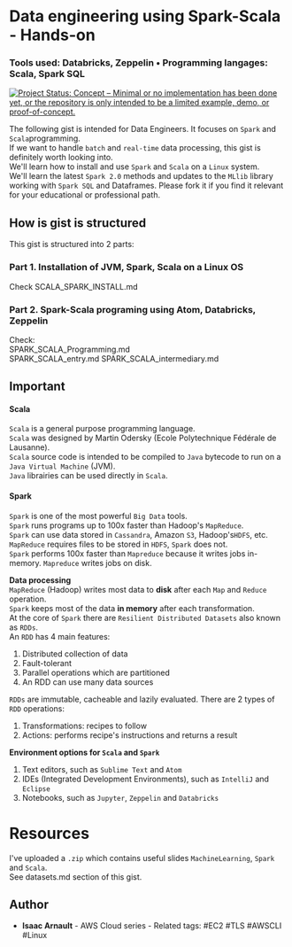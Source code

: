 # Data engineering using Spark-Scala - Hands-on
### Tools used: Databricks, Zeppelin • Programming langages: Scala, Spark SQL

[![Project Status: Concept – Minimal or no implementation has been done yet, or the repository is only intended to be a limited example, demo, or proof-of-concept.](https://www.repostatus.org/badges/latest/concept.svg)](https://www.repostatus.org/#concept)

The following gist is intended for Data Engineers. It focuses on `Spark` and `Scala`programming.<br>
If we want to handle `batch` and `real-time` data processing, this gist is definitely worth looking into.<br>
We'll learn how to install and use `Spark` and `Scala` on a `Linux` system.<br>
We'll learn the latest `Spark 2.0` methods and updates to the `MLlib` library working with `Spark SQL` and Dataframes.
Please fork it if you find it relevant for your educational or professional path.

## How is gist is structured
This gist is structured into 2 parts:<br>

### Part 1. Installation of JVM, Spark, Scala on a Linux OS
Check SCALA_SPARK_INSTALL.md

### Part 2. Spark-Scala programing using Atom, Databricks, Zeppelin

Check:<br>
SPARK_SCALA_Programming.md<br>
SPARK_SCALA_entry.md
SPARK_SCALA_intermediary.md
  
## Important
#### Scala
`Scala` is a general purpose programming language.<br>
`Scala` was designed by Martin Odersky (Ecole Polytechnique Fédérale de Lausanne).<br>
`Scala` source code is intended to be compiled to `Java` bytecode to run on a `Java Virtual Machine` (JVM).<br>
`Java` librairies can be used directly in `Scala`.<br>
#### Spark
`Spark` is one of the most powerful `Big Data` tools.<br>
`Spark` runs programs up to 100x faster than Hadoop's `MapReduce`.<br>
`Spark` can use data stored in `Cassandra`, Amazon `S3`, Hadoop's`HDFS`, etc.<br>
`MapReduce` requires files to be stored in `HDFS`, `Spark` does not.<br>
`Spark` performs 100x faster than `Mapreduce` because it writes jobs in-memory. `Mapreduce` writes jobs on disk.

<b>Data processing</b><br>
`MapReduce` (Hadoop) writes most data to <b>disk</b> after each `Map` and `Reduce` operation.<br>
`Spark` keeps most of the data <b>in memory</b> after each transformation.<br>
At the core of `Spark` there are `Resilient Distributed Datasets` also known as `RDDs`.<br>
An `RDD` has 4 main features:<br>

1. Distributed collection of data
2. Fault-tolerant
3. Parallel operations which are partitioned
4. An RDD can use many data sources

`RDDs` are immutable, cacheable and lazily evaluated.
There are 2 types of `RDD` operations:<br>
  
  1. Transformations: recipes to follow
  2. Actions: performs recipe's instructions and returns a result
  
  <b>Environment options for `Scala` and `Spark`</b>
  
  1. Text editors, such as `Sublime Text` and `Atom`
  2. IDEs (Integrated Development Environments), such as `IntelliJ` and `Eclipse`
  3. Notebooks, such as `Jupyter`, `Zeppelin` and `Databricks`

# Resources

I've uploaded a `.zip` which contains useful slides `MachineLearning`, `Spark` and `Scala`.<br>
See datasets.md section of this gist.
  
## Author

* **Isaac Arnault** - AWS Cloud series - Related tags: #EC2 #TLS #AWSCLI #Linux
